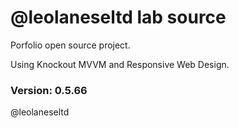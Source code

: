 # @leolaneseltd lab source

Porfolio open source project. 

Using Knockout MVVM and Responsive Web Design.

### Version: 0.5.66

@leolaneseltd